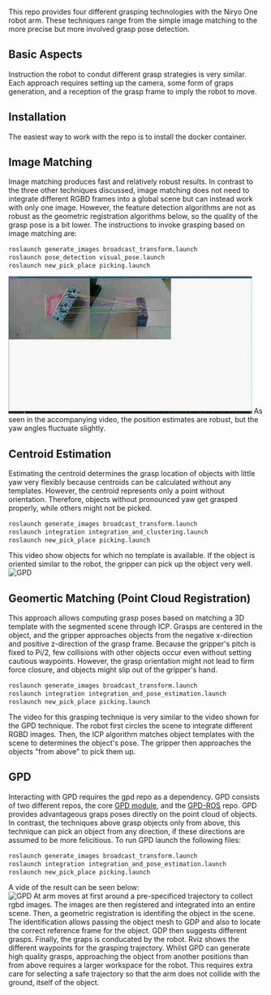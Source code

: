 This repo provides four different grasping technologies with the Niryo One
robot arm. These techniques range from the simple image matching to the more
precise but more involved grasp pose detection.



Basic Aspects
-------------
Instruction the robot to condut different grasp strategies is very similar.
Each approach requires setting up the camera, some form of graps generation,
and a reception of the grasp frame to imply the robot to move.


Installation
------------
The easiest way to work with the repo is to install the docker container.

Image Matching
--------------
Image matching produces fast and relatively robust results. In contrast to the three other techniques discussed, image matching does not need to integrate different RGBD frames into a global scene but can instead work with only one image. However, the feature detection algorithms are not as robust as the geometric registration algorithms below, so the quality of the grasp pose is a bit lower. The instructions to invoke grasping based on image matching are:

```shell
roslaunch generate_images broadcast_transform.launch
roslaunch pose_detection visual_pose.launch
roslaunch new_pick_place picking.launch
```
![GPD](assets/visual.gif)
As seen in the accompanying video, the position estimates are robust, but the yaw angles fluctuate slightly.


Centroid Estimation
----------
Estimating the centroid determines the grasp location of objects with little yaw very flexibly because centroids can be calculated without any templates. However, the centroid represents only a point without orientation. Therefore, objects without pronounced yaw get grasped properly, while others might not be picked.
```shell
roslaunch generate_images broadcast_transform.launch
roslaunch integration integration_and_clustering.launch
roslaunch new_pick_place picking.launch
```
This video show objects for which no template is available. If the object is oriented similar to the robot, the gripper can pick up the object very well.
![GPD](assets/clustering.gif)



Geomertic Matching (Point Cloud Registration)
---------------------------------------------
This approach allows computing grasp poses based on matching a 3D template with the segmented scene through ICP. Grasps are centered in the object, and the gripper approaches objects from the negative x-direction and positive z-direction of the grasp frame. Because the gripper's pitch is fixed to Pi/2, few collisions with other objects occur even without setting cautious waypoints. However, the grasp orientation might not lead to firm force closure, and objects might slip out of the gripper's hand.

```shell
roslaunch generate_images broadcast_transform.launch
roslaunch integration integration_and_pose_estimation.launch
roslaunch new_pick_place picking.launch
```
The video for this grasping technique is very similar to the video shown for the GPD technique. The robot first circles the scene to integrate different RGBD images. Then, the ICP algorithm matches object templates with the scene to determines the object's pose. The gripper then approaches the objects "from above" to pick them up.


GPD
---
Interacting with GPD requires the gpd repo as a dependency. GPD consists of two
different repos, the core [GPD module](https://github.com/atenpas/gpd), and the
[GPD-ROS](https://github.com/atenpas/gpd_ros) repo. GPD provides advantageous
graps poses directly on the point cloud of objects. In contrast, the techniques
above grasp objects only from above, this technique can pick an object from
any direction, if these directions are assumed to be more felicitious. To
run GPD launch the following files:

```shell
roslaunch generate_images broadcast_transform.launch
roslaunch integration integration_and_pose_estimation.launch
roslaunch new_pick_place picking.launch
```
A vide of the result can be seen below:  
![GPD](assets/gpd.gif)
At arm moves at first around a pre-specificed trajectory to collect rgbd
images. The images are then registered and integrated into an entire scene.
Then, a geometric registration is identifing the object in the scene. The
identification allows passing the object mesh to GDP and also to locate the
correct reference frame for the object. GDP then suggests different grasps.
Finally, the graps is conducated by the robot. Rviz shows the different
waypoints for the grasping trajectory. Whilst GPD can generate high quality
grasps, approaching the object from another positions than from above requires
a larger workspace for the robot. This requires extra care for selecting a safe
trajectory so that the arm does not collide with the ground, itself of the
object. 













